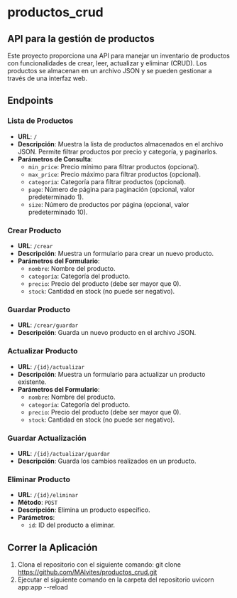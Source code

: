 # productos_crud
## API para la gestión de productos

Este proyecto proporciona una API para manejar un inventario de productos con funcionalidades de crear, leer, actualizar y eliminar (CRUD). Los productos se almacenan en un archivo JSON y se pueden gestionar a través de una interfaz web.

## Endpoints

### Lista de Productos
- **URL**: `/`
- **Descripción**: Muestra la lista de productos almacenados en el archivo JSON. Permite filtrar productos por precio y categoría, y paginarlos.
- **Parámetros de Consulta**:
  - `min_price`: Precio mínimo para filtrar productos (opcional).
  - `max_price`: Precio máximo para filtrar productos (opcional).
  - `categoria`: Categoría para filtrar productos (opcional).
  - `page`: Número de página para paginación (opcional, valor predeterminado 1).
  - `size`: Número de productos por página (opcional, valor predeterminado 10).

### Crear Producto
- **URL**: `/crear`
- **Descripción**: Muestra un formulario para crear un nuevo producto.
- **Parámetros del Formulario**:
  - `nombre`: Nombre del producto.
  - `categoría`: Categoría del producto.
  - `precio`: Precio del producto (debe ser mayor que 0).
  - `stock`: Cantidad en stock (no puede ser negativo).

### Guardar Producto
- **URL**: `/crear/guardar`
- **Descripción**: Guarda un nuevo producto en el archivo JSON.

### Actualizar Producto
- **URL**: `/{id}/actualizar`
- **Descripción**: Muestra un formulario para actualizar un producto existente.
- **Parámetros del Formulario**:
  - `nombre`: Nombre del producto.
  - `categoría`: Categoría del producto.
  - `precio`: Precio del producto (debe ser mayor que 0).
  - `stock`: Cantidad en stock (no puede ser negativo).


### Guardar Actualización
- **URL**: `/{id}/actualizar/guardar`
- **Descripción**: Guarda los cambios realizados en un producto.


### Eliminar Producto
- **URL**: `/{id}/eliminar`
- **Método**: `POST`
- **Descripción**: Elimina un producto específico.
- **Parámetros**:
  - `id`: ID del producto a eliminar.

## Correr la Aplicación

1. Clona el repositorio con el siguiente comando:
   git clone https://github.com/MAlvites/productos_crud.git
2. Ejecutar el siguiente comando en la carpeta del repositorio
    uvicorn app:app --reload